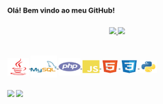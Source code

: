 ### Olá! Bem vindo ao meu GitHub!
##
<div align="center">
  <a href="https://github.com/flipskatehd">
  <img height="190em" src="https://github-readme-stats.vercel.app/api?username=flipskatehd&show_icons=true&theme=dark"/>
  <img height="190em" src="https://github-readme-stats.vercel.app/api/top-langs/?username=flipskatehd&layout=compact&langs_count=10&theme=dark"/>
</div>

  ##
  
<div style="display: inline_block"><br>
  <img align="center" alt="java" height="40" width="50" src="https://raw.githubusercontent.com/devicons/devicon/master/icons/java/java-plain.svg">
  <img align="center" alt="MySQL" height="50" width="60" src="https://github.com/devicons/devicon/blob/master/icons/mysql/mysql-original-wordmark.svg">
   <img align="center" alt="php" height="40" width="50" src="https://raw.githubusercontent.com/devicons/devicon/master/icons/php/php-plain.svg">
  <img align="center" alt="Js" height="30" width="40" src="https://raw.githubusercontent.com/devicons/devicon/master/icons/javascript/javascript-plain.svg">
  <img align="center" alt="HTML" height="30" width="40" src="https://raw.githubusercontent.com/devicons/devicon/master/icons/html5/html5-original.svg">
  <img align="center" alt="CSS" height="30" width="40" src="https://raw.githubusercontent.com/devicons/devicon/master/icons/css3/css3-original.svg">
  <img align="center" alt="Python" height="30" width="40" src="https://raw.githubusercontent.com/devicons/devicon/master/icons/python/python-original.svg">
</div>

  ##
<div>
<a href="https://discordapp.com/users/1163901204976390246" target="_blank"><img src="https://img.shields.io/badge/Discord-7289DA?style=for-the-badge&logo=discord&logoColor=white" target="_blank"></a> 
<a href="https://www.linkedin.com/in/felipe-gomes-863858323/" target="_blank"><img src="https://img.shields.io/badge/-LinkedIn-%230077B5?style=for-the-badge&logo=linkedin&logoColor=white" target="_blank"></a>
</div>

